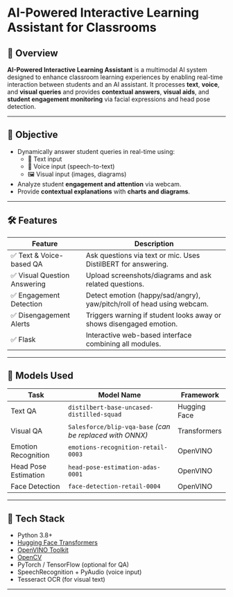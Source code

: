 # AI-Powered Interactive Learning Assistant for Classrooms

## 🚀 Overview

**AI-Powered Interactive Learning Assistant** is a multimodal AI system designed to enhance classroom learning experiences by enabling real-time interaction between students and an AI assistant. It processes **text**, **voice**, and **visual queries** and provides **contextual answers**, **visual aids**, and **student engagement monitoring** via facial expressions and head pose detection.

---

## 🎯 Objective

- Dynamically answer student queries in real-time using:
  - 📝 Text input
  - 🎤 Voice input (speech-to-text)
  - 🖼️ Visual input (images, diagrams)
- Analyze student **engagement and attention** via webcam.
- Provide **contextual explanations** with **charts and diagrams**.

---

## 🛠 Features

| Feature                          | Description |
|----------------------------------|-------------|
| ✅ Text & Voice-based QA         | Ask questions via text or mic. Uses DistilBERT for answering. |
| ✅ Visual Question Answering     | Upload screenshots/diagrams and ask related questions. |
| ✅ Engagement Detection          | Detect emotion (happy/sad/angry), yaw/pitch/roll of head using webcam. |
| ✅ Disengagement Alerts          | Triggers warning if student looks away or shows disengaged emotion. |
| ✅ Flask                         | Interactive web-based interface combining all modules. |

---

## 🧠 Models Used

| Task                           | Model Name                                                   | Framework      |
|--------------------------------|---------------------------------------------------------------|----------------|
| Text QA                        | `distilbert-base-uncased-distilled-squad`                    | Hugging Face   |
| Visual QA                      | `Salesforce/blip-vqa-base` *(can be replaced with ONNX)*     | Transformers   |
| Emotion Recognition            | `emotions-recognition-retail-0003`                           | OpenVINO       |
| Head Pose Estimation           | `head-pose-estimation-adas-0001`                             | OpenVINO       |
| Face Detection                 | `face-detection-retail-0004`                                 | OpenVINO       |

---

## 🧰 Tech Stack

- Python 3.8+
- [Hugging Face Transformers](https://huggingface.co/)
- [OpenVINO Toolkit](https://www.intel.com/content/www/us/en/developer/tools/openvino-toolkit/overview.html)
- [OpenCV](https://opencv.org/)
- PyTorch / TensorFlow (optional for QA)
- SpeechRecognition + PyAudio (voice input)
- Tesseract OCR (for visual text)

---


